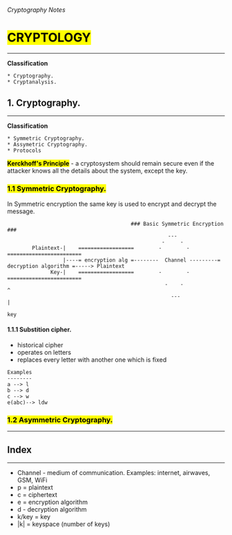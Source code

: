###### Cryptography Notes

# <mark> CRYPTOLOGY </mark>
---
**Classification**
~~~
* Cryptography.
* Cryptanalysis.
~~~

## 1. Cryptography.
---

**Classification**
~~~
* Symmetric Cryptography.
* Assymetric Cryptography.
* Protocols
~~~

**<mark>Kerckhoff's Principle</mark>** - a cryptosystem should remain secure even if the attacker knows all the details about the system, except the key.

### <mark> 1.1 Symmetric Cryptography. </mark>
In Symmetric encryption the same key is used to encrypt and decrypt the message.

~~~
                                        ### Basic Symmetric Encryption ###
                                                    ---
                                                  -     -
        Plaintext-|    ==================        -        -         ========================
                  |----= encryption alg =--------  Channel ---------= decryption algorithm =-----> Plaintext
              Key-|    ==================        -        -         ========================
                                                   -    -                      ^
                                                     ---                       |
                                                                              key
~~~

#### 1.1.1 Substition cipher.
- historical cipher
- operates on letters
- replaces every letter with another one which is fixed
~~~
Examples
--------
a --> l
b --> d
c --> w
e(abc)--> ldw
~~~


### <mark> 1.2 Asymmetric Cryptography. </mark>

---

## Index
---
* Channel - medium of communication. Examples: internet, airwaves, GSM, WiFi
* p = plaintext
* c = ciphertext
* e = encryption algorithm
* d - decryption algorithm
* k/key = key
* |k| = keyspace (number of keys)
